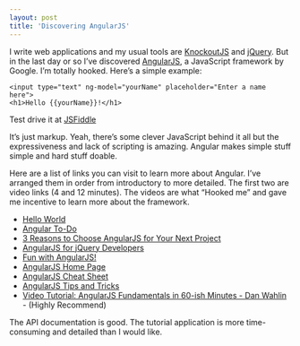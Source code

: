 ```yaml
---
layout: post
title: 'Discovering AngularJS'
---
```

I write web applications and my usual tools are [KnockoutJS](http://knockoutjs.com) and [jQuery](http://jquery.org). But in the last day or so I’ve discovered [AngularJS](http://angularjs.org), a JavaScript framework by Google. I’m totally hooked. Here’s a simple example:
    
    <input type="text" ng-model="yourName" placeholder="Enter a name here">  
    <h1>Hello {{yourName}}!</h1>

  
Test drive it at [JSFiddle](http://jsfiddle.net/6UnVA/1/)

It’s just markup. Yeah, there’s some clever JavaScript behind it all but the expressiveness and lack of scripting is amazing. Angular makes simple stuff simple and hard stuff doable.

Here are a list of links you can visit to learn more about Angular. I’ve arranged them in order from introductory to more detailed. The first two are video links (4 and 12 minutes). The videos are what “Hooked me” and gave me incentive to learn more about the framework.

  * [Hello World](http://www.youtube.com/embed/uFTFsKmkQnQ?&autoplay=1)
  * [Angular To-Do](http://www.youtube.com/embed/WuiHuZq_cg4?&autoplay=1)
  * [3 Reasons to Choose AngularJS for Your Next Project](http://net.tutsplus.com/tutorials/javascript-ajax/3-reasons-to-choose-angularjs-for-your-next-project/)
  * [AngularJS for jQuery Developers](http://blog.artlogic.com/2013/03/06/angularjs-for-jquery-developers)
  * [Fun with AngularJS!](http://devgirl.org/2013/03/21/fun-with-angularjs/?utm_source=javascriptweekly&utm_medium=email)
  * [AngularJS Home Page](http://angularjs.org)
  * [AngularJS Cheat Sheet](http://www.cheatography.com/proloser/cheat-sheets/angularjs/)
  * [AngularJS Tips and Tricks](http://deansofer.com/posts/view/14/AngularJs-Tips-and-Tricks-UPDATED)
  * [Video Tutorial: AngularJS Fundamentals in 60-ish Minutes - Dan Wahlin](http://weblogs.asp.net/dwahlin/archive/2013/04/12/video-tutorial-angularjs-fundamentals-in-60-ish-minutes.aspx) - (Highly Recommend)

The API documentation is good. The tutorial application is more time-consuming and detailed than I would like.
